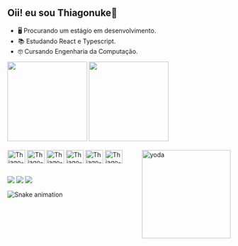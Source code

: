 ## Oii! eu sou Thiagonuke🧛


- 🖥️ Procurando um estágio em desenvolvimento.
- 📚 Estudando React e Typescript.
- 🤓 Cursando Engenharia da Computação.

<div>
  <img height="180em" src="https://github-readme-stats.vercel.app/api?username=Thiagonuke&theme=cobalt&show_icons=true&include_all_commits=true&count_private=true"/>
  <img height="180em" src="https://github-readme-stats.vercel.app/api/top-langs/?username=Thiagonuke&layout=compact&langs_count=16&theme=cobalt"/>
</div>

<div style="display: inline_block"><br>
  <img align="center" alt="Thiago-Python" height="30" width="40" src="https://cdn.jsdelivr.net/gh/devicons/devicon/icons/python/python-original.svg"/>
  <img align="center" alt="Thiago-Js" height="30" width="40" src="https://cdn.jsdelivr.net/gh/devicons/devicon/icons/javascript/javascript-original.svg"/>
  <img align="center" alt="Thiago-C++" height="30" width="40" src="https://cdn.jsdelivr.net/gh/devicons/devicon/icons/cplusplus/cplusplus-original.svg"/>
  <img align="center" alt="Thiago-HTML5" height="30" width="40" src="https://cdn.jsdelivr.net/gh/devicons/devicon/icons/html5/html5-original.svg"/>
  <img align="center" alt="Thiago-CSS3" height="30" width="40" src="https://cdn.jsdelivr.net/gh/devicons/devicon/icons/css3/css3-original.svg"/>
  <img align="center" alt="Thiago-TypeScript" height="30" width="40" src="https://cdn.jsdelivr.net/gh/devicons/devicon/icons/typescript/typescript-original.svg"/>
  <img align="right" alt="yoda" width="200px" heigth="150px" src="https://64.media.tumblr.com/c0d8be3a1d2bfd58a1eb6c91baa5747b/5321eccd302337fc-fc/s400x600/f5ceaa1e1f5a5f705142e087ed9369c0eff52c63.gifv"/>
</div>

##

<div>
  <a href="https://www.instagram.com/th1ag0nuke/" target"_blank"><img src="https://img.shields.io/badge/Instagram-E4405F?style=for-the-badge&logo=instagram&logoColor=white" target"_blank"></a>
    <a href="https://discord.gg/360542883536699393" target"_blank"><img src="https://img.shields.io/badge/Discord-7289DA?style=for-the-badge&logo=discord&logoColor=white" target"_blank"></a>
    <a href="mailto:mthiago299@gmail.com" target"_blank"><img src="https://img.shields.io/badge/Gmail-D14836?style=for-the-badge&logo=gmail&logoColor=white" target"_blank"></a>
  
![Snake animation](https://github.com/thiagonuke/thiagonuke/blob/output/github-contribution-grid-snake.svg)
</div>

